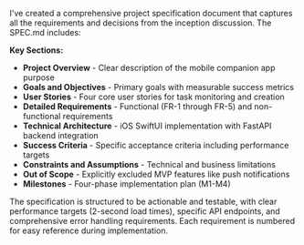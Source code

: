 I've created a comprehensive project specification document that captures all the requirements and decisions from the inception discussion. The SPEC.md includes:

**Key Sections:**
- **Project Overview** - Clear description of the mobile companion app purpose
- **Goals and Objectives** - Primary goals with measurable success metrics
- **User Stories** - Four core user stories for task monitoring and creation
- **Detailed Requirements** - Functional (FR-1 through FR-5) and non-functional requirements
- **Technical Architecture** - iOS SwiftUI implementation with FastAPI backend integration
- **Success Criteria** - Specific acceptance criteria including performance targets
- **Constraints and Assumptions** - Technical and business limitations
- **Out of Scope** - Explicitly excluded MVP features like push notifications
- **Milestones** - Four-phase implementation plan (M1-M4)

The specification is structured to be actionable and testable, with clear performance targets (2-second load times), specific API endpoints, and comprehensive error handling requirements. Each requirement is numbered for easy reference during implementation.
